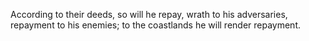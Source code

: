 According to their deeds, so will he repay, wrath to his adversaries, repayment to his enemies; to the coastlands he will render repayment.
